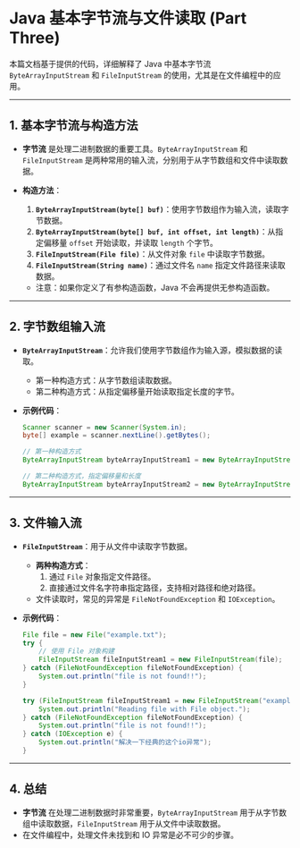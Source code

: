 
# Java 基本字节流与文件读取 (Part Three)

本篇文档基于提供的代码，详细解释了 Java 中基本字节流 `ByteArrayInputStream` 和 `FileInputStream` 的使用，尤其是在文件编程中的应用。

---

## 1. 基本字节流与构造方法

- **字节流** 是处理二进制数据的重要工具。`ByteArrayInputStream` 和 `FileInputStream` 是两种常用的输入流，分别用于从字节数组和文件中读取数据。

- **构造方法**：
    1. **`ByteArrayInputStream(byte[] buf)`**：使用字节数组作为输入流，读取字节数据。
    2. **`ByteArrayInputStream(byte[] buf, int offset, int length)`**：从指定偏移量 `offset` 开始读取，并读取 `length` 个字节。
    3. **`FileInputStream(File file)`**：从文件对象 `file` 中读取字节数据。
    4. **`FileInputStream(String name)`**：通过文件名 `name` 指定文件路径来读取数据。

    - 注意：如果你定义了有参构造函数，Java 不会再提供无参构造函数。

---

## 2. 字节数组输入流

- **`ByteArrayInputStream`**：允许我们使用字节数组作为输入源，模拟数据的读取。
    - 第一种构造方式：从字节数组读取数据。
    - 第二种构造方式：从指定偏移量开始读取指定长度的字节。

- **示例代码**：
    ```java
    Scanner scanner = new Scanner(System.in);
    byte[] example = scanner.nextLine().getBytes();

    // 第一种构造方式
    ByteArrayInputStream byteArrayInputStream1 = new ByteArrayInputStream(example);

    // 第二种构造方式，指定偏移量和长度
    ByteArrayInputStream byteArrayInputStream2 = new ByteArrayInputStream(example, 0, 5);
    ```

---

## 3. 文件输入流

- **`FileInputStream`**：用于从文件中读取字节数据。
    - **两种构造方式**：
        1. 通过 `File` 对象指定文件路径。
        2. 直接通过文件名字符串指定路径，支持相对路径和绝对路径。
    - 文件读取时，常见的异常是 `FileNotFoundException` 和 `IOException`。

- **示例代码**：
    ```java
    File file = new File("example.txt");
    try {
        // 使用 File 对象构建
        FileInputStream fileInputStream1 = new FileInputStream(file);
    } catch (FileNotFoundException fileNotFoundException) {
        System.out.println("file is not found!!");
    }

    try (FileInputStream fileInputStream1 = new FileInputStream("example.txt")) {
        System.out.println("Reading file with File object.");
    } catch (FileNotFoundException fileNotFoundException) {
        System.out.println("file is not found!!");
    } catch (IOException e) {
        System.out.println("解决一下经典的这个io异常");
    }
    ```

---

## 4. 总结

- **字节流** 在处理二进制数据时非常重要，`ByteArrayInputStream` 用于从字节数组中读取数据，`FileInputStream` 用于从文件中读取数据。
- 在文件编程中，处理文件未找到和 IO 异常是必不可少的步骤。
